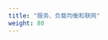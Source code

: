 ```yaml
---
title: "服务、负载均衡和联网"
weight: 80
---
```


<!--
---
title: "Services, Load Balancing, and Networking"
weight: 80
---
-->
